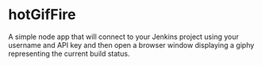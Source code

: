 # hotGifFire

A simple node app that will connect to your Jenkins project using your username and API key and then open a browser window displaying a giphy representing the current build status. 

